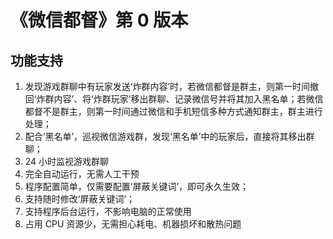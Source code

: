 # 《微信都督》第 0 版本

## 功能支持

1. 发现游戏群聊中有玩家发送‘炸群内容’时，若微信都督是群主，则第一时间撤回‘炸群内容’、将‘炸群玩家’移出群聊、记录微信号并将其加入黑名单；若微信都督不是群主，则第一时间通过微信和手机短信多种方式通知群主，群主进行处理；
2. 配合‘黑名单’，巡视微信游戏群，发现‘黑名单’中的玩家后，直接将其移出群聊；
3. 24 小时监视游戏群聊
4. 完全自动运行，无需人工干预
5. 程序配置简单，仅需要配置‘屏蔽关键词’，即可永久生效；
6. 支持随时修改‘屏蔽关键词’；
7. 支持程序后台运行，不影响电脑的正常使用
8. 占用 CPU 资源少，无需担心耗电、机器损坏和散热问题

